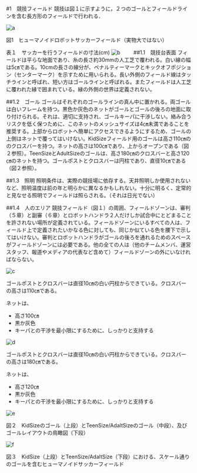 #1　競技フィールド
競技は図１に示すように，２つのゴールとフィールドラインを含む長方形のフィールドで行われる．

![a](https://cloud.githubusercontent.com/assets/7608312/5326551/1ce69060-7d62-11e4-9f2a-5767f7372aa7.png)

図1　ヒューマノイドロボットサッカーフィールド（実物大ではない）

表１　サッカーを行うフィールドの寸法(cm)
![b](https://cloud.githubusercontent.com/assets/7608312/5326568/d8c83018-7d62-11e4-9a8d-ffb91c322d0a.png)
　　
##1.1　競技台表面
フィールドは平らな地面であり、糸の長さ約30mmの人工芝で覆われる。白い線の幅は5㎝である。10cmの長さの線分が、ペナルティーマークとキックオフポジション（センターマーク）を示すために用いられる。長い外側のフィールド線はタッチラインと呼ばれ、短い方はゴールラインと呼ばれる。またフィールドは人工芝に覆われた縁で囲まれている。縁の外側の世界は定義されない。

##1.2　ゴール
ゴールはそれぞれのゴールラインの真ん中に置かれる。両ゴールは白いフレームを持つ。黒色か灰色のネットがゴールとゴールの後ろの地面に取り付けられる。それは、適切に支持され、ゴールキーパに干渉しない。絡み合うリスクを低く保つために、このネットのメッシュサイズは4㎝未満であることを推奨する。上部からロボットへ簡単にアクセスできるようにするため、ゴールの上側はネットで覆ってはいけない。KidSizeフィールド用のゴールは高さ110㎝ののクロスバーを持つ。ネットの高さは100㎝であり、上からオープンである（図２参照）。TeenSizeとAdultSizeのゴールは、高さ180㎝のクロスバーと高さ120㎝のネットを持つ。ゴールポストとクロスバーは円柱であり、直径10㎝である（図２参照）。

##1.3　照明
照明条件は、実際の競技場に依存する。天井照明しか使用されないなど、照明温度は前の年と明らかに異なるかもしれない。十分に明るく、定常的と見なせる照明でフィールドは照らされる。（それは日光でない）

##1.4　人のエリア
競技フィールド（図１）の周囲、フィールドゾーンは、審判（５章）と副審（６章）とロボットハンドラ２人だけしか試合中にとどまることを許されない場所が定義されている。フィールドゾーンにいるすべての人は、フィールド上で定義されたいかなる色に対しても、同じか似ている色を腰下で示してはいけない。審判とロボットハンドラがゴールの後ろを通れるためのスペースがフィールドゾーンには必要である。他の全ての人は（他のチームメンバ、運営スタッフ、報道やメディアの代表など含めて）フィールドゾーンの外にいなければならない。

![c](https://cloud.githubusercontent.com/assets/7608312/5326554/3fc00b66-7d62-11e4-99d7-344474cbaaac.png)

ゴールポストとクロスバーは直径10㎝の白い円柱からできている。クロスバーの高さは110㎝である。

ネットは、
* 高さ100㎝
* 黒か灰色
* キーパとの干渉を最小限にするために、しっかりと支持する

![d](https://cloud.githubusercontent.com/assets/7608312/5326558/5e66f282-7d62-11e4-803c-1f8d60845c82.png)

ゴールポストとクロスバーは直径10㎝の白い円柱からできている。クロスバーの高さは180㎝である。

ネットは、
* 高さ120㎝
* 黒か灰色
* キーパとの干渉を最小限にするために、しっかりと支持する

![e](https://cloud.githubusercontent.com/assets/7608312/5326561/7b0d3d56-7d62-11e4-8997-2140fd9f374f.png)

図２　KidSizeのゴール（上段）とTeenSize/AdaltSizeのゴール（中段）、及びゴールレイアウトの鳥瞰図（下段）

![f](https://cloud.githubusercontent.com/assets/7608312/5326563/8bfc6b1e-7d62-11e4-83ab-02616e2bda1b.png)

図３　KidSize（上段）とTeenSize/AdaltSize（下段）における、スケール通りのゴールを含むヒューマノイドサッカーフィールド
